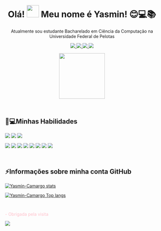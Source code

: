 
<h1 align="center"> Olá! <img src="https://raw.githubusercontent.com/TheDudeThatCode/TheDudeThatCode/master/Assets/Hi.gif" width="40" height="40" /> Meu nome é Yasmin! 😊💻📚 </h1>

<p align="center">
Atualmente sou estudante Bacharelado em Ciência da Computação na Universidade Federal de Pelotas
</p>

<p align="center">
<a href="https://github.com/Yasmin-Camargo" alt="GitHub" target="_blank">
<img src="https://img.shields.io/badge/-Github-000?style=flat-square&logo=Github&logoColor=white&link=https://github.com/Yasmin-Camargo"/>
</a>
<a href="//www.linkedin.com/in/yasmin-souza-camargo-4a036b163/" alt="Linkedin" target="_blank">
<img src ="https://img.shields.io/badge/-LinkedIn-blue?style=flat-square&logo=Linkedin&logoColor=white&link=https://www.linkedin.com/in/yasmin-souza-camargo-4a036b163/"/>
</a>
<a href="//web.facebook.com/yasmin.camargo.1291421/" alt="Facebook" target="_blank">
<img src ="https://img.shields.io/badge/Facebook-1877F2?style=flat-square&logo=facebook&logoColor=white&link=https://web.facebook.com/yasmin.camargo.1291421/"/>
</a>
<a href="mailto:yasmin.sc@inf.ufpel.edu.br" alt="gmail" target="_blank">
<img src="https://img.shields.io/badge/-Gmail-FF0000?style=flat-square&labelColor=FF0000&logo=gmail&logoColor=white&link=mailto:yasmin.sc@inf.ufpel.edu.br" />
</a>
</p>

<p align="center"><img src="https://user-images.githubusercontent.com/88253809/153947091-0fa3ed06-7ae4-4e8a-a77f-6816dc394bc2.png" width="150" height="150" /></p>

<br />

## 🚀💻Minhas Habilidades
[<img src="https://img.shields.io/badge/Linux-FCC624?style=flat-square&logo=linux&logoColor=black" />](https://img.shields.io/badge/Linux-FCC624?style=flat-square&logo=linux&logoColor=black)
[<img src="https://img.shields.io/badge/Ubuntu-E95420?style=flat-square&logo=ubuntu&logoColor=white" />](https://img.shields.io/badge/Ubuntu-E95420?style=flat-square&logo=ubuntu&logoColor=white)
[<img src="https://img.shields.io/badge/Windows-0078D6?style=flat-square&logo=windows&logoColor=white" />](https://img.shields.io/badge/Windows-0078D6?style=flat-square&logo=windows&logoColor=white)

[<img src="https://img.shields.io/badge/Python-FFD43B?style=for-flat-square&logo=python&logoColor=blue" />](https://img.shields.io/badge/Python-FFD43B?style=for-flat-square&logo=python&logoColor=blue)
[<img src="https://img.shields.io/badge/C-00599C?style=flat-square&logo=c&logoColor=white" />](https://img.shields.io/badge/C-00599C?style=flat-square&logo=c&logoColor=white)
[<img src="https://img.shields.io/badge/HTML5-E34F26?style=flat-square&logo=html5&logoColor=white" />](https://img.shields.io/badge/HTML5-E34F26?style=flat-square&logo=html5&logoColor=white)
[<img src="https://img.shields.io/badge/CSS3-1572B6?style=flat-square&logo=css3&logoColor=white" />](https://img.shields.io/badge/CSS3-1572B6?style=flat-square&logo=css3&logoColor=white) 
[<img src="https://img.shields.io/badge/JavaScript-323330?style=flat-square&logo=javascript&logoColor=F7DF1E" />](https://img.shields.io/badge/JavaScript-323330?style=flat-square&logo=javascript&logoColor=F7DF1E) 
[<img src="https://img.shields.io/badge/Java-ED8B00?style=flat-square&logo=java&logoColor=white" />](https://img.shields.io/badge/Java-ED8B00?style=flat-square&logo=java&logoColor=white)
[<img src="https://img.shields.io/badge/GIT-E44C30?style=flat-square&logo=git&logoColor=white" />](https://img.shields.io/badge/GIT-E44C30?style=flat-square&logo=git&logoColor=white)
[<img src="https://img.shields.io/badge/GitHub-100000?style=flat-square&logo=github&logoColor=white" />](https://img.shields.io/badge/GitHub-100000?style=flat-square&logo=github&logoColor=white)

 <br />

## ⚡Informações sobre minha conta GitHub
[![Yasmin-Camargo stats](https://github-readme-stats.vercel.app/api?username=Yasmin-Camargo&theme=radical&show_icons=true)](https://github.com/Yasmin-Camargo/github-readme-stats)

[![Yasmin-Camargo Top langs](https://github-readme-stats.vercel.app/api/top-langs/?username=Yasmin-Camargo&theme=radical&layout=compact)](https://github.com/Yasmin-Camargo/github-readme-stats)



 <br />

<p style="color:pink">- Obrigada pela visita </p>

<img src="https://raw.githubusercontent.com/TheDudeThatCode/TheDudeThatCode/master/Assets/dino.gif" />
